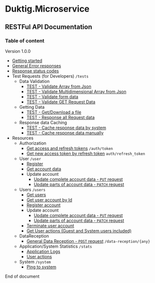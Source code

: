 # Duktig.Microservice
## RESTFul API Documentation

### Table of content

Version 1.0.0

 - [Getting started](2-getting-started.md)
 - [General Error responses](3-general-error-responses.md)
 - [Response status codes](4-response-status-codes.md)
 - Test Requests (for Developers) `/tests`
     - Data Validation 
        - [TEST - Validate Array from Json](tests/data_validation/1-validate_array_from_json.md)
        - [TEST - Validate Multidimensional Array from Json](tests/data_validation/2-validate_multidimensional_array_from_json.md)
        - [TEST - Validate form data](tests/data_validation/3-validate_form_data.md)
        - [TEST - Validate GET Request Data](tests/data_validation/4-validate_get_request_data.md)
     - Getting Data 
        - [TEST - Get/Download a file](tests/getting_data/1-get_download_file.md)
        - [TEST - Response all Request data](tests/getting_data/2-response_all_request_data.md)
     - Response data Caching
        - [TEST - Cache response data by system](tests/caching/1-cache_response_data_by_system.md)
        - [TEST - Cache response data manually](tests/caching/2-cache_response_data_manually.md)
 - Resources
     - Authorization 
        - [Get access and refresh tokens](auth/authorize.md) `/auth/token`
        - [Get new access token by refresh token](auth/refresh_token.md) `auth/refresh_token`
     - User `/user`
        - [Register](user/1-register.md)
        - [Get account data](user/2-get-account.md)
        - Update account 
            - [Update complete account data - `PUT` request](user/3-update-put.md)
            - [Update parts of account data - `PATCH` request](user/4-update-patch.md)
     - Users `/users`
        - [Get users](users/1-get-users.md)
        - [Get user account by Id](users/2-get-user-by-id.md)
        - [Register account](users/3-register-account.md)
        - Update account 
            - [Update complete account data - `PUT` request](users/4-update-put.md) 
            - [Update parts of account data - `PATCH` request](users/5-update-patch.md)
        - [Terminate user account](users/6-terminate.md)
        - [Get User actions (Guest and System users included)](users/7-get-user-actions.md)
     - DataReception
        - [General Data Reception - `POST` request](dataReception/1-General.md) `/data-reception/{any}`
     - Application/System Statistics `/stats`
        - [Application Logs](statistics/1-application-logs.md)
        - [User actions](statistics/2-user-actions.md)
     - System `/system`
        - [Ping to system](system/1-ping.md)
        
End of document
